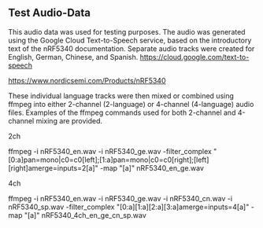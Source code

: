 ## Test Audio-Data

This audio data was used for testing purposes.
The audio was generated using the Google Cloud Text-to-Speech service, based on the introductory text of the nRF5340 documentation.
Separate audio tracks were created for English, German, Chinese, and Spanish.
https://cloud.google.com/text-to-speech

https://www.nordicsemi.com/Products/nRF5340


These individual language tracks were then mixed or combined using ffmpeg into either 2-channel (2-language) or 4-channel (4-language) audio files.
Examples of the ffmpeg commands used for both 2-channel and 4-channel mixing are provided.

2ch

ffmpeg -i nRF5340_en.wav -i nRF5340_ge.wav -filter_complex "[0:a]pan=mono|c0=c0[left];[1:a]pan=mono|c0=c0[right];[left][right]amerge=inputs=2[a]" -map "[a]" nRF5340_en_ge.wav

4ch

ffmpeg -i nRF5340_en.wav -i nRF5340_ge.wav -i nRF5340_cn.wav -i nRF5340_sp.wav -filter_complex "[0:a][1:a][2:a][3:a]amerge=inputs=4[a]" -map "[a]" nRF5340_4ch_en_ge_cn_sp.wav
